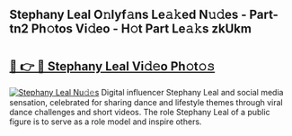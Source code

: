 ## Stephany Leal O𝚗lyf𝚊ns Le𝚊𝚔ed N𝚞𝚍es - Part-tn2 Ph𝚘tos Vi𝚍eo - H𝚘t Part Le𝚊𝚔s zkUkm

# <h2><a href="http://hfh24u.feru.top/?c=Stephany+Leal">🔗 👉 🔴 Stephany Leal Vi𝚍𝚎o Ph𝚘t𝚘𝚜</a></h2>

[![Stephany Leal Nu𝚍𝚎s](https://i.imgur.com/0TWrTi3.gif)](http://hfh24u.feru.top/?c=Stephany+Leal)
Digital influencer Stephany Leal and social media sensation, celebrated for sharing dance and lifestyle themes through viral dance challenges and short videos. The role Stephany Leal of a public figure is to serve as a role model and inspire others. 
